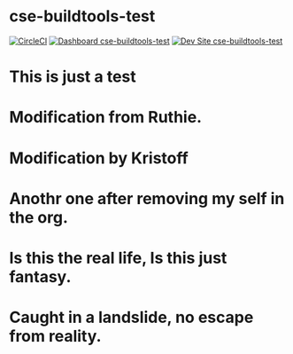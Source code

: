 # cse-buildtools-test

[![CircleCI](https://circleci.com/gh/geraldvillorente/cse-buildtools-test.svg?style=shield)](https://circleci.com/gh/geraldvillorente/cse-buildtools-test)
[![Dashboard cse-buildtools-test](https://img.shields.io/badge/dashboard-cse_buildtools_test-yellow.svg)](https://dashboard.pantheon.io/sites/1b8412db-2ef2-4123-b8f6-af58e51223eb#dev/code)
[![Dev Site cse-buildtools-test](https://img.shields.io/badge/site-cse_buildtools_test-blue.svg)](http://dev-cse-buildtools-test.pantheonsite.io/)

# This is just a test

# Modification from Ruthie.

# Modification by Kristoff

# Anothr one after removing my self in the org.

# Is this the real life, Is this just fantasy.

# Caught in a landslide, no escape from reality.
